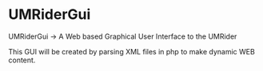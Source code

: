 # UMRiderGui
UMRiderGui -> A Web based Graphical User Interface to the UMRider

This GUI will be created by parsing XML files in php to make dynamic WEB content.
